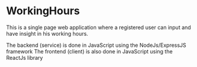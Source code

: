# WorkingHours

This is a single page web application where a registered user can input and have insight in his working hours.

The backend (service) is done in JavaScript using the NodeJs/ExpressJS framework
The frontend (client) is also done in JavaScript using the ReactJs library

